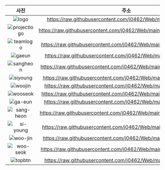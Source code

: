 |사진|주소|
|:--:|:--:|
|![logo](https://github.com/silicao3o/Six-Sense/assets/70842040/6062ce5c-1e32-4d53-a121-6fbf736b5a04)|https://raw.githubusercontent.com/j0462/Web/main/image/logo.png|
|![projectlogo](https://github.com/silicao3o/Six-Sense/assets/70842040/0026e629-8bfe-4a3e-b361-75bfcf287884)|https://raw.githubusercontent.com/j0462/Web/main/image/projectlogo.png|
|![teamlogo](https://github.com/silicao3o/Six-Sense/assets/70842040/af3da3c3-827d-419d-b62b-2041dd9894d9)|https://raw.githubusercontent.com/j0462/Web/main/image/teamlogo.png|
|![gaeun](https://github.com/silicao3o/Six-Sense/assets/70842040/27da9b2d-99ff-4045-8f1d-33cb71ff3237)|https://raw.githubusercontent.com/j0462/Web/main/image/gaeun.png|
|![sangheon](https://github.com/silicao3o/Six-Sense/assets/70842040/5bb7eda8-7f8a-484c-a073-d5b23a19f6ce)|https://raw.githubusercontent.com/j0462/Web/main/image/sangheon.png|
|![siyoung](https://github.com/silicao3o/Six-Sense/assets/70842040/46c439bc-0ebb-4350-9b97-1ec5186e1e59)|https://raw.githubusercontent.com/j0462/Web/main/image/siyoung.png|
|![woojin](https://github.com/silicao3o/Six-Sense/assets/70842040/076f3f82-cce4-48c2-8fce-51e3c011d60a)|https://raw.githubusercontent.com/j0462/Web/main/image/woojin.png|
|![wooseok](https://github.com/silicao3o/Six-Sense/assets/70842040/1d7a8eb9-8494-4efc-a132-7d28b889a99b)|https://raw.githubusercontent.com/j0462/Web/main/image/wooseok.png|
|![ga-eun](https://github.com/silicao3o/Six-Sense/assets/70842040/efa019da-646d-45fa-b0b5-7d808a81ad51)|https://raw.githubusercontent.com/j0462/Web/main/image/ga-eun.jpg|
|![sang-heon](https://github.com/silicao3o/Six-Sense/assets/70842040/c2ba658a-a89d-4c12-a486-ed899c91d75c)|https://raw.githubusercontent.com/j0462/Web/main/image/sang-heon.jpg|
|![si-young](https://github.com/silicao3o/Six-Sense/assets/70842040/d80e16ca-7bc6-4333-9db6-f775dcd7bf5c)|https://raw.githubusercontent.com/j0462/Web/main/image/si-young.jpg|
|![woo-jin](https://github.com/silicao3o/Six-Sense/assets/70842040/218c6195-b2bb-4fd3-8ee8-bea758aff986)|https://raw.githubusercontent.com/j0462/Web/main/image/woo-jin.png|
|![woo-seok](https://github.com/silicao3o/Six-Sense/assets/70842040/cfa592d1-bdd0-4ec0-bf68-81bd6ae0f2c6)|https://raw.githubusercontent.com/j0462/Web/main/image/woo-seok.jpg|
|![topbtn](https://github.com/silicao3o/Six-Sense/assets/70842040/508005c9-44b9-4c3f-b2db-a53308264b18)|https://raw.githubusercontent.com/j0462/Web/main/image/topbtn.png|
